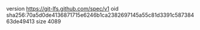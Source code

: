 version https://git-lfs.github.com/spec/v1
oid sha256:70a5d0de4136871715e6246b1ca2382697145a55c81d3391c58738463de49413
size 4089

